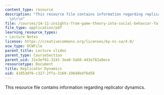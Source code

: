 ```yaml
---
content_type: resource
description: "This resource file contains information regarding replicator dynamics.\r\
  \n\r\n"
file: /courses/14-11-insights-from-game-theory-into-social-behavior-fall-2013/41053df6c3272ffa316919640bdf6d58_MIT14_11F13_Replica_dynam.pdf
file_type: application/pdf
learning_resource_types:
- Lecture Notes
license: https://creativecommons.org/licenses/by-nc-sa/4.0/
ocw_type: OCWFile
parent_title: Lecture slides
parent_type: CourseSection
parent_uid: 31e3ef61-3241-3ea0-5a68-443e782a8ece
resourcetype: Document
title: Replicator Dynamics
uid: 41053df6-c327-2ffa-3169-19640bdf6d58
---
```

This resource file contains information regarding replicator dynamics.

